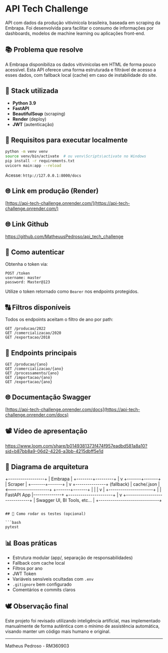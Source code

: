
# API Tech Challenge

API com dados da produção vitivinícola brasileira, baseada em scraping da Embrapa. Foi desenvolvida para facilitar o consumo de informações por dashboards, modelos de machine learning ou aplicações front-end.

## 📚 Problema que resolve

A Embrapa disponibiliza os dados vitivinícolas em HTML de forma pouco acessível. Esta API oferece uma forma estruturada e filtrável de acesso a esses dados, com fallback local (cache) em caso de instabilidade do site.

## 🧰 Stack utilizada

- **Python 3.9**
- **FastAPI**
- **BeautifulSoup** (scraping)
- **Render** (deploy)
- **JWT** (autenticação)

## 🚫 Requisitos para executar localmente

```bash
python -m venv venv
source venv/bin/activate  # ou venv\Scripts\activate no Windows
pip install -r requirements.txt
uvicorn main:app --reload
```

Acesse: `http://127.0.0.1:8000/docs`

## 🌐 Link em produção (Render)

[https://api-tech-challenge.onrender.com/](https://api-tech-challenge.onrender.com/)

## 🌐 Link Github

https://github.com/MatheuusPedroso/api_tech_challenge

## 🔧 Como autenticar

Obtenha o token via:

```
POST /token
username: master
password: Master@123
```

Utilize o token retornado como `Bearer` nos endpoints protegidos.

## 🔠 Filtros disponíveis

Todos os endpoints aceitam o filtro de ano por path:

```
GET /producao/2022
GET /comercializacao/2020
GET /exportacao/2018
```

## 🔎 Endpoints principais

```
GET /producao/{ano}
GET /comercializacao/{ano}
GET /processamento/{ano}
GET /importacao/{ano}
GET /exportacao/{ano}
```

## 🌐 Documentação Swagger

[https://api-tech-challenge.onrender.com/docs](https://api-tech-challenge.onrender.com/docs)

## 📽️ Vídeo de apresentação

https://www.loom.com/share/b0149381373f474f957eadbd581a8a10?sid=b87bb8a9-06d2-4226-a3bb-4215dbff5e1d

## 🛀 Diagrama de arquitetura

+------------------+
|     Embrapa      |
+--------+---------+
         |
         v
 +-------+-------+
 |    Scraper     |
 +-------+-------+
         |
         v
 +---------------+     (fallback)
 |   cache/.json  | <-------------------+
 +-------+-------+                      |
         |                              |
         v                              |
 +----------------------+              |
 |     FastAPI App      |--------------+
 +----------------------+
         |
         v
+------------------------------+
| Swagger UI, BI Tools, etc... |
+------------------------------+
```

## 📄 Como rodar os testes (opcional)

```bash
pytest
```

## 📊 Boas práticas

- Estrutura modular (app/, separação de responsabilidades)
- Fallback com cache local
- Filtros por ano
- JWT Token
- Variáveis sensíveis ocultadas com `.env`
- `.gitignore` bem configurado
- Comentários e commits claros

## 🕊️ Observação final

Este projeto foi revisado utilizando inteligência artificial, mas implementado manualmente de forma autêntica com o mínimo de assistência automática, visando manter um código mais humano e original.

---

Matheus Pedroso - RM360903
